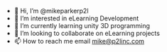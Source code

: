 - 👋 Hi, I’m @mikeparkerp2l
- 👀 I’m interested in eLearning Development
- 🌱 I’m currently learning unity 3D programming
- 💞️ I’m looking to collaborate on eLearning projects
- 📫 How to reach me email mike@p2linc.com

<!---
mikeparkerp2l/mikeparkerp2l is a ✨ special ✨ repository because its `README.md` (this file) appears on your GitHub profile.
You can click the Preview link to take a look at your changes.
--->
